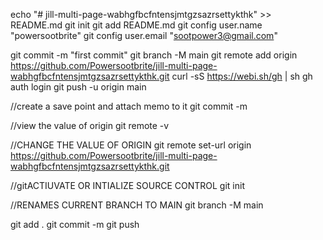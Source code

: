 echo "# jill-multi-page-wabhgfbcfntensjmtgzsazrsettykthk" >> README.md
git init
git add README.md
git config user.name "powersootbrite"
git config user.email "sootpower3@gmail.com"

git commit -m "first commit"
git branch -M main
git remote add origin https://github.com/Powersootbrite/jill-multi-page-wabhgfbcfntensjmtgzsazrsettykthk.git
curl -sS https://webi.sh/gh | sh
gh auth login
git push -u origin main


//create a save point and attach memo to it
git commit -m

//view the value of origin
git remote -v

//CHANGE THE VALUE OF ORIGIN
git remote set-url origin https://github.com/Powersootbrite/jill-multi-page-wabhgfbcfntensjmtgzsazrsettykthk.git

//gitACTIUVATE OR INTIALIZE SOURCE CONTROL
git init

//RENAMES CURRENT BRANCH TO MAIN
git branch -M main

git add .
git commit -m
git push
